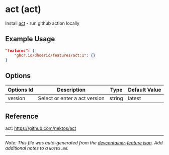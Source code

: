 
# act (act)

Install [act](https://github.com/nektos/act) - run github action locally

## Example Usage

```json
"features": {
    "ghcr.io/dhoeric/features/act:1": {}
}
```

## Options

| Options Id | Description | Type | Default Value |
|-----|-----|-----|-----|
| version | Select or enter a act version | string | latest |

## Reference

act: https://github.com/nektos/act

---

_Note: This file was auto-generated from the [devcontainer-feature.json](https://github.com/dhoeric/features/blob/main/src/act/devcontainer-feature.json).  Add additional notes to a `NOTES.md`._
